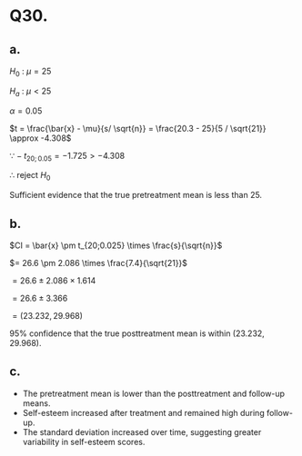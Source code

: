 
# Q30.

## a.
$H_0$ : $\mu = 25$

$H_a$ : $\mu < 25$

$\alpha = 0.05$

$t = \frac{\bar{x} - \mu}{s/ \sqrt{n}} = \frac{20.3 - 25}{5 / \sqrt{21}} \approx -4.308$

$\because -t_{20;0.05} = -1.725 > -4.308$

$\therefore$ reject $H_0$

Sufficient evidence that the true pretreatment mean is less than 25.


## b.
$CI = \bar{x} \pm t_{20;0.025} \times \frac{s}{\sqrt{n}}$

$= 26.6 \pm 2.086 \times \frac{7.4}{\sqrt{21}}$

$= 26.6 \pm 2.086 \times 1.614$

$= 26.6 \pm 3.366$

$= (23.232, 29.968)$

95% confidence that the true posttreatment mean is within (23.232, 29.968).


## c.
- The pretreatment mean is lower than the posttreatment and follow-up means.
- Self-esteem increased after treatment and remained high during follow-up.
- The standard deviation increased over time, suggesting greater variability in self-esteem scores.
